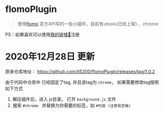 # flomoPlugin

> 使用[flomo](http://flomoapp.com/) 官方API写的一些小插件，目前有utools(已经上架) 、chrome 

PS：如果喜欢可以使用[我的链接🔗](https://flomoapp.com/register2/?NjM0)注册



# 2020年12月28日 更新
原来仓库地址： https://github.com/it5200/flomoPlugin/releases/tag/1.0.2

由于代码中仓库中 已经固定了tag, 并且该tag为 `chrome`， 如果需要修改tag按照如下方式
1. 解压插件后，进入 js目录， 打开 `background.js` 文件
2. 搜索 `#chrome ` 并替换为你需要的标签，如 `#内容 (注意有空格)`
